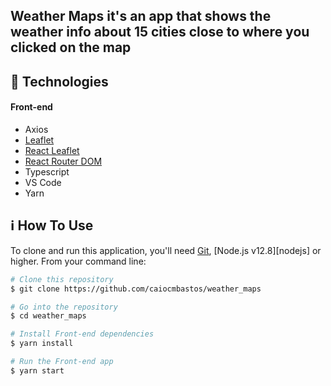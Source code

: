 <h2>
  Weather Maps it's an app that shows the weather info about 15 cities close to where you clicked on the map
</h2>

## :rocket: Technologies

#### Front-end
-  Axios
-  [Leaflet](https://leafletjs.com/)
-  [React Leaflet](https://react-leaflet.js.org/)
-  [React Router DOM](https://reacttraining.com/react-router/web/guides/quick-start)
-  Typescript
-  VS Code
-  Yarn

## :information_source: How To Use

To clone and run this application, you'll need [Git](https://git-scm.com), [Node.js v12.8][nodejs] or higher. From your command line:

```bash
# Clone this repository
$ git clone https://github.com/caiocmbastos/weather_maps

# Go into the repository
$ cd weather_maps

# Install Front-end dependencies
$ yarn install

# Run the Front-end app
$ yarn start
